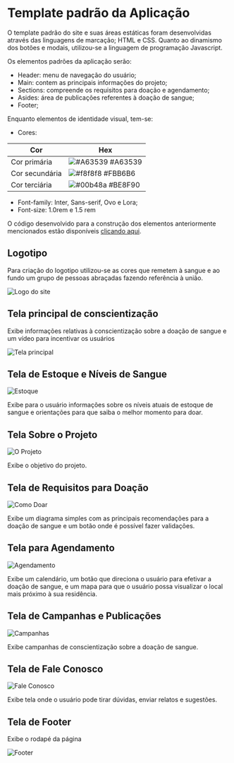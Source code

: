 # Template padrão da Aplicação

O template padrão do site e suas áreas estáticas foram desenvolvidas através das linguagens de marcação; HTML e CSS. Quanto ao dinamismo dos botões e modais, utilizou-se a linguagem de programação Javascript.


Os elementos padrões da aplicação serão: 
- Header: menu de navegação do usuário;
- Main: contem as principais informações do projeto;
- Sections: compreende os requisitos para doação e agendamento;
- Asides: área de publicações referentes à doação de sangue;
- Footer;

Enquanto elementos de identidade visual, tem-se:

* Cores:

| Cor             | Hex                                                                |
| ----------------- | ------------------------------------------------------------------ |
| Cor primária | ![#A63539](https://via.placeholder.com/10/A63539?text=+) #A63539 |
| Cor secundária | ![#f8f8f8](https://via.placeholder.com/10/FBB6B6?text=+) #FBB6B6 |
| Cor terciária | ![#00b48a](https://via.placeholder.com/10/BE8F90?text=+) #BE8F90 |

* Font-family: Inter, Sans-serif, Ovo e Lora;
* Font-size: 1.0rem e 1.5 rem

O código desenvolvido para a construção dos elementos anteriormente mencionados estão disponíveis [clicando aqui](https://github.com/ICEI-PUC-Minas-PMV-ADS/Amigo-Sangue-Bom/tree/main/codigo-fonte).

## Logotipo 

Para criação do logotipo utilizou-se as cores que remetem à sangue e ao fundo um grupo de pessoas abraçadas fazendo referência à união.

![Logo do site](../documentos/img/logoprojeto.png)


## Tela principal de conscientização

Exibe informações relativas à conscientização sobre a doação de sangue e um vídeo para incentivar os usuários 

![Tela principal](../documentos/img/pagePrincipal.png)


## Tela de Estoque e Níveis de Sangue

![Estoque](../documentos/img/estoqueSange.png)

Exibe para o usuário informações sobre os níveis atuais de estoque de sangue e orientações para que saiba o melhor momento para doar.

## Tela Sobre o Projeto

![O Projeto](../documentos/img/pageProjeto.png)

Exibe o objetivo do projeto.

## Tela de Requisitos para Doação

![Como Doar](../documentos/img/pageComoDoar.png)

Exibe um diagrama simples com as principais recomendações para a doação de sangue e um botão onde é possível fazer validações.

## Tela para Agendamento

![Agendamento](../documentos/img/pageAgendamento.png)

Exibe um calendário, um botão que direciona o usuário para efetivar a doação de sangue, e um mapa para que o usuário possa visualizar o local mais próximo à sua residência.


## Tela de Campanhas e Publicações

![Campanhas](../documentos/img/pageCampanhas.png)

Exibe campanhas de conscientização sobre a doação de sangue.

## Tela de Fale Conosco

![Fale Conosco](../documentos/img/pageDuvidas.png)

Exibe tela onde o usuário pode tirar dúvidas, enviar relatos e sugestões.

## Tela de Footer
Exibe o rodapé da página 

![Footer](../documentos/img/pageFooter.png)








